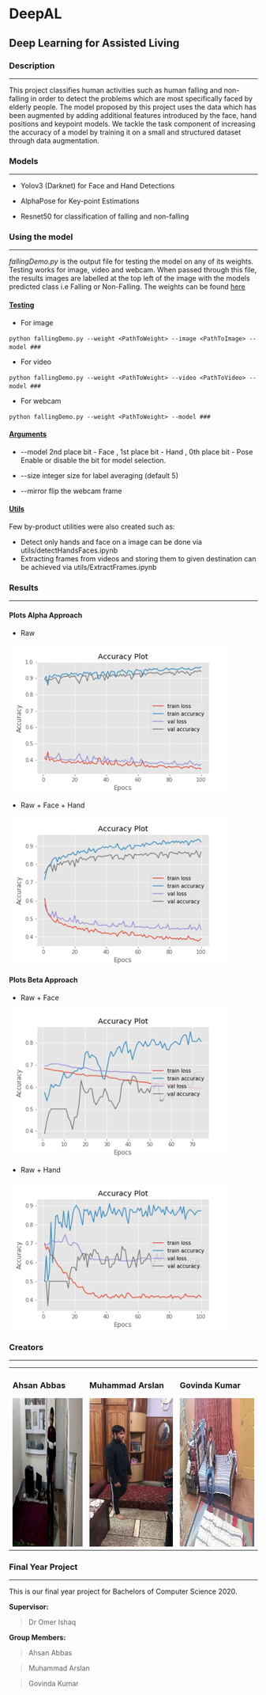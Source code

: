 #  DeepAL

##  Deep Learning for Assisted Living



###  Description 

------

This project classifies human activities such as human falling and non-falling in order to detect the problems which are most specifically faced by elderly people. The model proposed by this project uses the data which has been augmented by adding additional features introduced by the face, hand positions and keypoint models. We tackle the task component of increasing the accuracy of a model by training it on a small and structured dataset through data augmentation.




### Models

------

- Yolov3 (Darknet) for Face and Hand Detections

- AlphaPose for Key-point Estimations

- Resnet50 for classification of falling and non-falling




### Using the model

------

*fallingDemo.py* is the output file for testing the model on any of its weights. Testing works for image, video and webcam. When passed through this file, the results images are labelled at the top left of the image with the models predicted class i.e Falling or Non-Falling. The weights can be found [here](https://drive.google.com/open?id=1V3DrJsDEGXWdwETtMQY1hGtkkYwCNgIW)

#### <u>Testing</u>

- For image

`python fallingDemo.py --weight <PathToWeight> --image <PathToImage> --model ###`

- For video

`python fallingDemo.py --weight <PathToWeight> --video <PathToVideo> --model ###`

- For webcam

`python fallingDemo.py --weight <PathToWeight> --model ###`

#### <u>Arguments</u>

- --model
2nd place bit - Face , 1st place bit - Hand , 0th place bit - Pose
Enable or disable the bit for model selection.

- --size
integer size for label averaging (default 5)

- --mirror
flip the webcam frame 

#### <u>Utils</u>

Few by-product utilities were also created such as:

- Detect only hands and face on a image can be done via utils/detectHandsFaces.ipynb
- Extracting frames from videos and storing them to given destination can be achieved via utils/ExtractFrames.ipynb




### Results

------

#### Plots Alpha Approach

- Raw
<img src="images/raw.png" width="450" height="300">

- Raw + Face + Hand
<img src="images/raw-face-hand.png" width="450" height="300">


#### Plots Beta Approach

- Raw + Face
<img src="images/raw-face.png" width="450" height="300">

- Raw + Hand
<img src="images/raw-hand.png" width="450" height="300">






### Creators

------



<table>
    <td>
      <h3>
        Ahsan Abbas
  </h3>
        <img src="images/813.jpg" width="300" height="300">
    </td>
  
   <td>
  <h3>
        Muhammad Arslan
  </h3>
        <img src="images/IMG_5730_Frame84.jpg" width="300" height="300">
   </td>
   
   <td>
  <h3>
        Govinda Kumar
  </h3>
        <img src="images/VID2019120216265238.jpg" width="300" height="300">
    </td> 
    
       
</table>


### Final Year Project

---

This is our final year project for Bachelors of Computer Science 2020.

**Supervisor:**
> Dr Omer Ishaq

**Group Members:**

> Ahsan Abbas

> Muhammad Arslan 

> Govinda Kumar 
